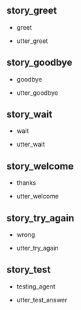 ## story_greet <!--- The name of the story. It is not mandatory, but useful for debugging. -->
* greet <!--- User input expressed as intent. In this case it represents users message 'Hello'. -->
 - utter_greet <!--- The response of the chatbot expressed as an action. In this case it represents chatbot's response 'Hello, how can I help?' -->

## story_goodbye
* goodbye
 - utter_goodbye

## story_wait
* wait
 - utter_wait

## story_welcome
* thanks
 - utter_welcome

## story_try_again
* wrong
 - utter_try_again

## story_test
* testing_agent
 - utter_test_answer
